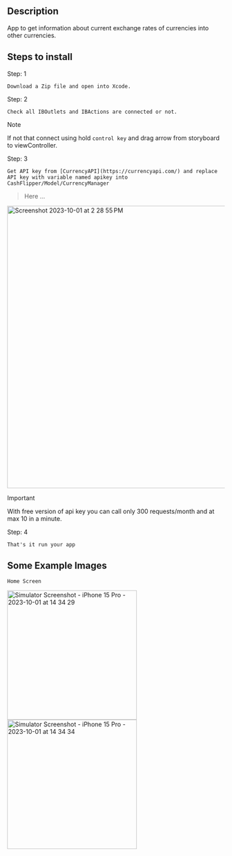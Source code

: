 ## Description

App to get information about current exchange rates of currencies into other currencies.

## Steps to install

Step: 1

`Download a Zip file and open into Xcode.`

Step: 2

`Check all IBOutlets and IBActions are connected or not.`

> [!NOTE]
> If not that connect using hold `control key` and drag arrow from storyboard to viewController.

Step: 3

`Get API key from [CurrencyAPI](https://currencyapi.com/) and replace API key with variable named apikey into CashFlipper/Model/CurrencyManager`
> Here ...
<img width="655" alt="Screenshot 2023-10-01 at 2 28 55 PM" src="https://github.com/harshboghara2004/CashFlipper/assets/104019887/da093081-a759-4e1e-a1f5-16667de6c95d">

> [!IMPORTANT]
> With free version of api key you can call only 300 requests/month and at max 10 in a minute.

Step: 4

`That's it run your app`

## Some Example Images

`Home Screen `

<img width="300" alt="Simulator Screenshot - iPhone 15 Pro - 2023-10-01 at 14 34 29" src="https://github.com/harshboghara2004/CashFlipper/assets/104019887/7378c8bc-d19f-4ca5-ad88-3e099cc421eb">
<img width="300" alt="Simulator Screenshot - iPhone 15 Pro - 2023-10-01 at 14 34 34" src="https://github.com/harshboghara2004/CashFlipper/assets/104019887/c6079720-48f5-493d-bfba-b1b15281e26e">
